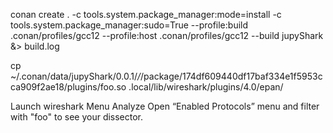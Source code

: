 conan create . -c tools.system.package_manager:mode=install -c tools.system.package_manager:sudo=True --profile:build .conan/profiles/gcc12 --profile:host .conan/profiles/gcc12  --build jupyShark &> build.log

cp ~/.conan/data/jupyShark/0.0.1/_/_/package/174df609440df17baf334e1f5953cca909f2ae18/plugins/foo.so .local/lib/wireshark/plugins/4.0/epan/

Launch wireshark
Menu Analyze
Open “Enabled Protocols” menu and filter with "foo" to see your dissector.